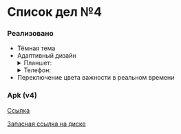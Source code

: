 # Список дел №4

### Реализовано
* Тёмная тема
* Адаптивный дизайн
    <details> 
    <summary>Планшет:</summary>
        <p><img src="assets\screenshots\tablet_home_h.jpg" width=550 hight=240> <img src="assets\screenshots\tablet_new_h.jpg" width=550 hight=240></p>
        <p><img src="assets\screenshots\tablet_home_v.jpg" width=240 hight=550> <img src="assets\screenshots\tablet_new_v.jpg" width=240 hight=550></p>
    </details>
    <details> 
    <summary>Телефон:</summary>
        <p><img src="assets\screenshots\phone_home_h.jpg" width=600 hight=240> <img src="assets\screenshots\phone_new_h.jpg" width=600 hight=240></p>
        <p><img src="assets\screenshots\phone_home_v.jpg" width=240 hight=600> <img src="assets\screenshots\phone_new_v.jpg" width=240 hight=600></p>
    </details>
* Переключение цвета важности в реальном времени

### Apk (v4)
[Ссылка](https://github.com/MariyaVik/ya-to-do/releases/tag/v4)

[Запасная ссылка на диске](https://drive.google.com/file/d/11PLv0p8-_RlUg3AvZ1qhoFr9Cz5suvur/view?usp=sharing) 